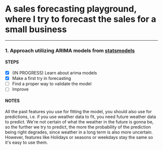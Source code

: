 # A sales forecasting playground, where I try to forecast the sales for a small business

---

### 1. Approach utilizing ARIMA models from [statsmodels](https://www.statsmodels.org/stable/statespace.html#statespace)

#### STEPS

-   [x] (IN PROGRESS) Learn about arima models
-   [x] Make a first try in forecasting
-   [ ] Find a proper way to validate the model
-   [ ] Improve

#### NOTES

All the past features you use for fitting the model, you should also use for predictions, i.e. if you use weather data to fit, you need future weather data to predict. We're not certain of what the weather in the future is gonna be, so the further we try to predict, the more the probability of the prediction being right degrades, since weather in a long term is also more uncertain.
However, features like Holidays or seasons or weekdays stay the same so it's easy to use them.
